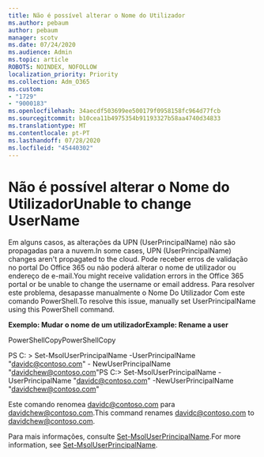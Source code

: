 ```yaml
---
title: Não é possível alterar o Nome do Utilizador
ms.author: pebaum
author: pebaum
manager: scotv
ms.date: 07/24/2020
ms.audience: Admin
ms.topic: article
ROBOTS: NOINDEX, NOFOLLOW
localization_priority: Priority
ms.collection: Adm_O365
ms.custom:
- "1729"
- "9000183"
ms.openlocfilehash: 34aecdf503699ee500179f0958158fc964d77fcb
ms.sourcegitcommit: b10cea11b4975354b91193327b58aa4740d34833
ms.translationtype: MT
ms.contentlocale: pt-PT
ms.lasthandoff: 07/28/2020
ms.locfileid: "45440302"
---
```

# <a name="unable-to-change-username"></a><span data-ttu-id="a312a-102">Não é possível alterar o Nome do Utilizador</span><span class="sxs-lookup"><span data-stu-id="a312a-102">Unable to change UserName</span></span>

<span data-ttu-id="a312a-103">Em alguns casos, as alterações da UPN (UserPrincipalName) não são propagadas para a nuvem.</span><span class="sxs-lookup"><span data-stu-id="a312a-103">In some cases, UPN (UserPrincipalName) changes aren't propagated to the cloud.</span></span> <span data-ttu-id="a312a-104">Pode receber erros de validação no portal Do Office 365 ou não poderá alterar o nome de utilizador ou endereço de e-mail.</span><span class="sxs-lookup"><span data-stu-id="a312a-104">You might receive validation errors in the Office 365 portal or be unable to change the username or email address.</span></span> <span data-ttu-id="a312a-105">Para resolver este problema, desapasse manualmente o Nome Do Utilizador Com este comando PowerShell.</span><span class="sxs-lookup"><span data-stu-id="a312a-105">To resolve this issue, manually set UserPrincipalName using this PowerShell command.</span></span>

<span data-ttu-id="a312a-106">**Exemplo: Mudar o nome de um utilizador**</span><span class="sxs-lookup"><span data-stu-id="a312a-106">**Example: Rename a user**</span></span>

<span data-ttu-id="a312a-107">PowerShellCopy</span><span class="sxs-lookup"><span data-stu-id="a312a-107">PowerShellCopy</span></span>

<span data-ttu-id="a312a-108">PS C: \> Set-MsolUserPrincipalName -UserPrincipalName "davidc@contoso.com" - NewUserPrincipalName "davidchew@contoso.com"</span><span class="sxs-lookup"><span data-stu-id="a312a-108">PS C:\> Set-MsolUserPrincipalName -UserPrincipalName "davidc@contoso.com" -NewUserPrincipalName "davidchew@contoso.com"</span></span>

<span data-ttu-id="a312a-109">Este comando renomea davidc@contoso.com para davidchew@contoso.com.</span><span class="sxs-lookup"><span data-stu-id="a312a-109">This command renames davidc@contoso.com to davidchew@contoso.com.</span></span>

<span data-ttu-id="a312a-110">Para mais informações, consulte [Set-MsolUserPrincipalName](https://docs.microsoft.com/powershell/module/msonline/set-msoluserprincipalname?view=azureadps-1.0).</span><span class="sxs-lookup"><span data-stu-id="a312a-110">For more information, see [Set-MsolUserPrincipalName](https://docs.microsoft.com/powershell/module/msonline/set-msoluserprincipalname?view=azureadps-1.0).</span></span>